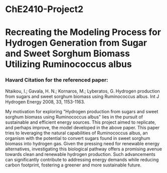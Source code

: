 # ChE2410-Project2

# Recreating the Modeling Process for Hydrogen Generation from Sugar and Sweet Sorghum Biomass Utilizing Ruminococcus albus

### Havard Citation for the referenced paper:
Ntaikou, I.; Gavala, H. N.; Kornaros, M.; Lyberatos, G. Hydrogen production from sugars and sweet sorghum biomass using Ruminococcus albus. Int J Hydrogen Energy 2008, 33, 1153-1163.

My motivation for exploring "Hydrogen production from sugars and sweet sorghum biomass using Ruminococcus albus" lies in the pursuit of sustainable and efficient energy sources. This project aimed to replicate, and perhaps improve, the model developed in the above paper. This paper tries to leveraging the natural capabilities of Ruminococcus albus, an organism with the potential to convert sugars found in sweet sorghum biomass into hydrogen gas. Given the pressing need for renewable energy alternatives, investigating this biological pathway offers a promising avenue towards clean and renewable hydrogen production. Such advancements can significantly contribute to addressing energy demands while reducing carbon footprint, fostering a greener and more sustainable future.

